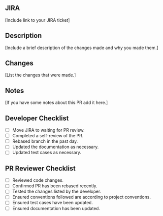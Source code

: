 ## JIRA

[Include link to your JIRA ticket]

## Description

[Include a brief description of the changes made and why you made them.]

## Changes

[List the changes that were made.]

## Notes

[If you have some notes about this PR add it here.]


## Developer Checklist

- [ ] Move JIRA to waiting for PR review.
- [ ] Completed a self-review of the PR.
- [ ] Rebased branch in the past day.
- [ ] Updated the documentation as necessary.
- [ ] Updated test cases as necessary.

## PR Reviewer Checklist

- [ ] Reviewed code changes.
- [ ] Confirmed PR has been rebased recently.
- [ ] Tested the changes listed by the developer.
- [ ] Ensured conventions followed are according to project conventions.
- [ ] Ensured test cases have been updated.
- [ ] Ensured documentation has been updated.
